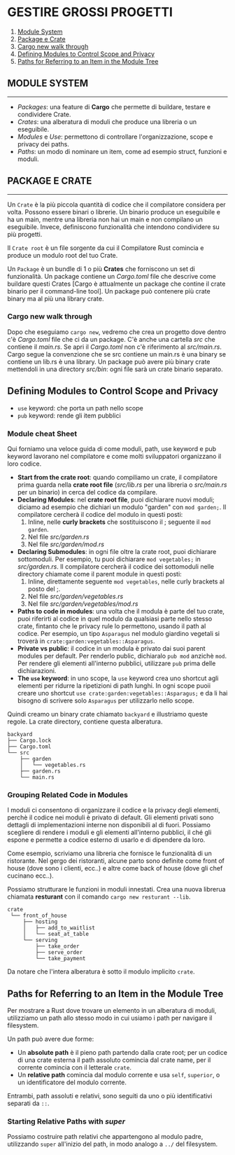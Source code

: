# GESTIRE GROSSI PROGETTI

1. [Module System](#module-system)
2. [Package e Crate](#package-e-crate)
3. [Cargo new walk through](#cargo-new-walk-through)
4. [Defining Modules to Control Scope and Privacy](#defining-modules-to-control-scope-and-privacy)
5. [Paths for Referring to an Item in the Module Tree](#paths-for-referring-to-an-item-in-the-module-tree)

## MODULE SYSTEM

---

- _Packages_: una feature di **Cargo** che permette di buildare, testare e condividere Crate.
- _Crates_: una alberatura di moduli che produce una libreria o un eseguibile.
- _Modules_ e _Use_: permettono di controllare l'organizzazione, scope e privacy dei paths.
- _Paths_: un modo di nominare un item, come ad esempio struct, funzioni e moduli.

## PACKAGE E CRATE

---

Un `Crate` è la più piccola quantità di codice che il compilatore considera per volta. Possono essere binari o librerie. Un binario produce un eseguibile e ha un main, mentre una libreria non hai un main e non compilano un eseguibile. Invece, definiscono funzionalità che intendono condividere su più progetti.

Il `Crate root` è un file sorgente da cui il Compilatore Rust comincia e produce un modulo root del tuo Crate.

Un `Package` è un bundle di 1 o più **Crates** che forniscono un set di funzionalità. Un package contiene un _Cargo.toml_ file che descrive come buildare questi Crates [Cargo è attualmente un package che contine il crate binario per il command-line tool]. Un package può contenere più crate binary ma al più una library crate.

### Cargo new walk through

Dopo che eseguiamo `cargo new`, vedremo che crea un progetto dove dentro c'è _Cargo.toml_ file che ci da un package. C'è anche una cartella _src_ che contiene il _main.rs_. Se apri il _Cargo.toml_ non c'è riferimento al _src/main.rs_. Cargo segue la convenzione che se src contiene un main.rs è una binary se contiene un lib.rs è una library. Un package può avere più binary crate mettendoli in una directory _src/bin_: ogni file sarà un crate binario separato.

## Defining Modules to Control Scope and Privacy

- ```use``` keyword: che porta un path nello scope
- ```pub``` keyword: rende gli item pubblici

### Module cheat Sheet

Qui forniamo una veloce guida di come moduli, path, use keyword e pub keyword lavorano nel compilatore e come molti sviluppatori organizzano il loro codice.

- **Start from the crate root**: quando compiliamo un crate, il compilatore prima guarda nella **crate root file** (_src/lib.rs_ per una libreria o _src/main.rs_ per un binario) in cerca del codice da compilare.
- **Declaring Modules**: nel **crate root file**, puoi dichiarare nuovi moduli; diciamo ad esempio che dichiari un modulo "garden" con ```mod garden;```. Il compilatore cercherà il codice del modulo in questi posti:
    1. Inline, nelle **curly brackets** che sostituiscono il ; seguente il ```mod garden```.
    2. Nel file _src/garden.rs_
    3. Nel file _src/garden/mod.rs_
- **Declaring Submodules**: in ogni file oltre la crate root, puoi dichiarare sottomoduli. Per esempio, tu puoi dichiarare ```mod vegetables;``` in _src/garden.rs_. Il compilatore cercherà il codice dei sottomoduli nelle directory chiamate come il parent module in questi posti:
    1. Inline, direttamente seguente ```mod vegetables```, nelle curly brackets al posto del ;.
    2. Nel file _src/garden/vegetables.rs_
    3. Nel file _src/garden/vegetables/mod.rs_
- **Paths to code in modules**: una volta che il modula è parte del tuo crate, puoi riferirti al codice in quel modulo da qualsiasi parte nello stesso crate, fintanto che le privacy rule lo permettono, usando il path al codice. Per esempio, un tipo ```Asparagus``` nel modulo giardino vegetali si troverà in ```crate:garden:vegetables::Asparagus```.
- **Private vs public**: il codice in un modula è privato dai suoi parent modules per default. Per renderlo public, dichiaralo ```pub mod``` anzichè ```mod```. Per rendere gli elementi all'interno pubblici, utilizzare ```pub``` prima delle dichiarazioni.
- **The ```use``` keyword**: in uno scope, la ```use``` keyword crea uno shortcut agli elementi per ridurre la ripetizioni di path lunghi. In ogni scope puoii creare uno shortcut ```use crate:garden:vegetables::Asparagus;``` e da li hai bisogno di scrivere solo ```Asparagus``` per utilizzarlo nello scope.

Quindi creamo un binary crate chiamato ```backyard``` e illustriamo queste regole. La crate directory, contiene questa alberatura.
```
backyard
├── Cargo.lock
├── Cargo.toml
└── src
    ├── garden
    │   └── vegetables.rs
    ├── garden.rs
    └── main.rs
```

### Grouping Related Code in Modules
I moduli ci consentono di organizzare il codice e la privacy degli elementi, perchè il codice nei moduli è privato di default. Gli elementi privati sono dettagli di implementazioni interne non disponibili al di fuori. Possiamo scegliere di rendere i moduli e gli elementi all'interno pubblici, il ché gli espone e permette a codice esterno di usarlo e di dipendere da loro.

Come esempio, scriviamo una libreria che fornisce le funzionalità di un ristorante. Nel gergo dei ristoranti, alcune parto sono definite come front of house (dove sono i clienti, ecc..) e altre come back of house (dove gli chef cucinano ecc..). 

Possiamo strutturare le funzioni in moduli innestati. Crea una nuova librerua chiamata **resturant** con il comando ```cargo new resturant --lib```.

```
crate
 └── front_of_house
     ├── hosting
     │   ├── add_to_waitlist
     │   └── seat_at_table
     └── serving
         ├── take_order
         ├── serve_order
         └── take_payment
```

Da notare che l'intera alberatura è sotto il modulo implicito ```crate```.

## Paths for Referring to an Item in the Module Tree
Per mostrare a Rust dove trovare un elemento in un alberatura di moduli, utilizziamo un path allo stesso modo in cui usiamo i path per navigare il filesystem. 

Un path può avere due forme:
- Un **absolute path** è il pieno path partendo dalla crate root; per un codice di una crate esterna il path assoluto comincia dal crate name, per il corrente comincia con il letterale  ```crate```.
- Un **relative path** comincia dal modulo corrente e usa ```self```, ```superior```, o un identificatore del modulo corrente.

Entrambi, path assoluti e relativi, sono seguiti da uno o più identificativi separati da ```::```.

### Starting Relative Paths with _super_

Possiamo costruire path relativi che appartengono al modulo padre, utilizzando ```super``` all'inizio del path, in modo analogo a ```../``` del filesystem. 